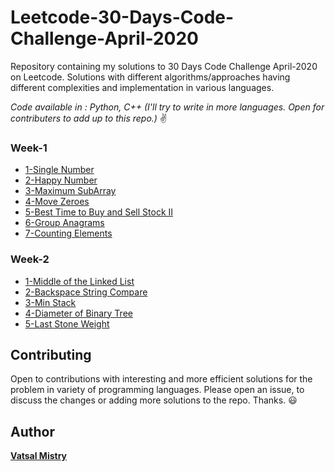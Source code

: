 # Leetcode-30-Days-Code-Challenge-April-2020

Repository containing my solutions to 30 Days Code Challenge April-2020 on Leetcode. Solutions with different algorithms/approaches having different complexities and implementation in various languages.

*Code available in : Python, C++ (I'll try to write in more languages. Open for contributers to add up to this repo.)* :v:


### Week-1

* [1-Single Number](Week1/1%20-%20Single%20Number)
* [2-Happy Number](Week1/2%20-%20Happy%20Number)
* [3-Maximum SubArray](Week1/3%20-%20Maximum%20SubArray)
* [4-Move Zeroes](Week1/4%20-%20Move%20Zeroes)
* [5-Best Time to Buy and Sell Stock II](Week1/5%20-%20Best%20Time%20to%20Buy%20and%20Sell%20Stock%20II)
* [6-Group Anagrams](Week1/6%20-%20Group%20Anagrams)
* [7-Counting Elements](Week1/7%20-%20Counting%20Elements)


### Week-2

* [1-Middle of the Linked List](Week2/1%20-%20Middle%20of%20the%20Linked%20List)
* [2-Backspace String Compare](Week2/2%20-%20Backspace%20String%20Compare)
* [3-Min Stack](Week2/3%20-%20Min%20Stack)
* [4-Diameter of Binary Tree](Week2/4%20-%20Diameter%20of%20Binary%20Tree)
* [5-Last Stone Weight](Week2/5%20-%20Last%20Stone%20Weight)


<!-- 
### Week-3



### Week-4 -->



## Contributing

Open to contributions with interesting and more efficient solutions for the problem in variety of programming languages. Please open an issue, to discuss the changes or adding more solutions to the repo. Thanks. :smiley:


## Author

[**Vatsal Mistry**](https://mistryvatsal.github.io)

